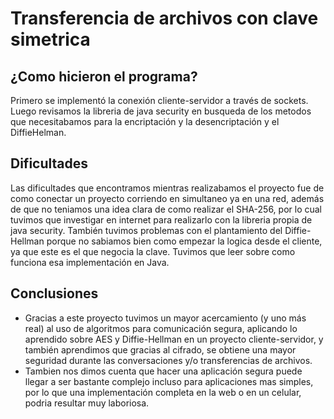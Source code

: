 # Transferencia de archivos con clave simetrica
## ¿Como hicieron el programa?
Primero se implementó la conexión cliente-servidor a través de sockets. Luego revisamos la libreria de java security en busqueda de los metodos que necesitabamos para la encriptación y la desencriptación y el DiffieHelman.
## Dificultades
Las dificultades que encontramos mientras realizabamos el proyecto fue de como conectar un proyecto corriendo en simultaneo ya en una red,
además de que no teniamos una idea clara de como realizar el SHA-256, por lo cual tuvimos que investigar en internet para realizarlo con la libreria propia
de java security.
También tuvimos problemas con el plantamiento del Diffie-Hellman porque no sabiamos bien como empezar la logica desde el cliente, ya que este es el que negocia la clave. Tuvimos que leer sobre como funciona esa implementación en Java.

## Conclusiones
- Gracias a este proyecto tuvimos un mayor acercamiento (y uno más real) al uso de algoritmos para comunicación segura, aplicando lo aprendido sobre AES y Diffie-Hellman en un proyecto cliente-servidor, y también aprendimos que gracias al cifrado, se obtiene una mayor seguridad durante las conversaciones y/o transferencias de archivos.
- Tambien nos dimos cuenta que hacer una aplicación segura puede llegar a ser bastante complejo incluso para aplicaciones mas simples, por lo que una implementación completa en la web o en un celular, podria resultar muy laboriosa.
